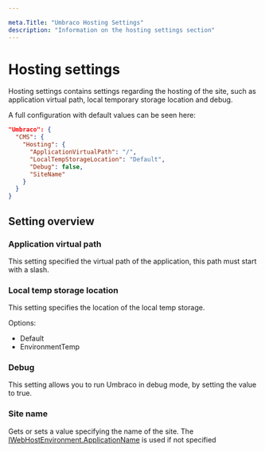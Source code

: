 ```yaml
---

meta.Title: "Umbraco Hosting Settings"
description: "Information on the hosting settings section"
---
```


# Hosting settings

Hosting settings contains settings regarding the hosting of the site, such as application virtual path, local temporary storage location and debug.

A full configuration with default values can be seen here:

```json
"Umbraco": {
  "CMS": {
    "Hosting": {
      "ApplicationVirtualPath": "/",
      "LocalTempStorageLocation": "Default",
      "Debug": false,
      "SiteName"
    }
  }
}
```

## Setting overview

### Application virtual path

This setting specified the virtual path of the application, this path must start with a slash.

### Local temp storage location

This setting specifies the location of the local temp storage.

Options:

* Default
* EnvironmentTemp

### Debug

This setting allows you to run Umbraco in debug mode, by setting the value to true.

### Site name

Gets or sets a value specifying the name of the site. The [IWebHostEnvironment.ApplicationName](https://docs.microsoft.com/en-us/dotnet/api/microsoft.extensions.hosting.ihostenvironment.applicationname?view=dotnet-plat-ext-6.0) is used if not specified
